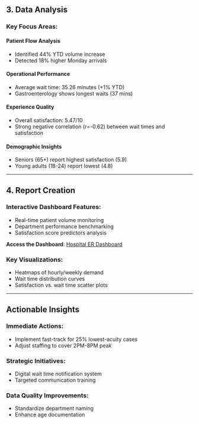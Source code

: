 ## 3. Data Analysis

### Key Focus Areas:

#### Patient Flow Analysis
- Identified 44% YTD volume increase  
- Detected 18% higher Monday arrivals  

#### Operational Performance
- Average wait time: 35.26 minutes (+1% YTD)  
- Gastroenterology shows longest waits (37 mins)  

#### Experience Quality
- Overall satisfaction: 5.47/10  
- Strong negative correlation (r=-0.62) between wait times and satisfaction  

#### Demographic Insights
- Seniors (65+) report highest satisfaction (5.9)  
- Young adults (18-24) report lowest (4.8)  

---

## 4. Report Creation

### Interactive Dashboard Features:
- Real-time patient volume monitoring  
- Department performance benchmarking  
- Satisfaction score predictors analysis  

**Access the Dashboard**: [Hospital ER Dashboard](#)  

### Key Visualizations:
- Heatmaps of hourly/weekly demand  
- Wait time distribution curves  
- Satisfaction vs. wait time scatter plots  

---

## Actionable Insights

### Immediate Actions:
- Implement fast-track for 25% lowest-acuity cases  
- Adjust staffing to cover 2PM-8PM peak  

### Strategic Initiatives:
- Digital wait time notification system  
- Targeted communication training  

### Data Quality Improvements:
- Standardize department naming  
- Enhance age documentation  
